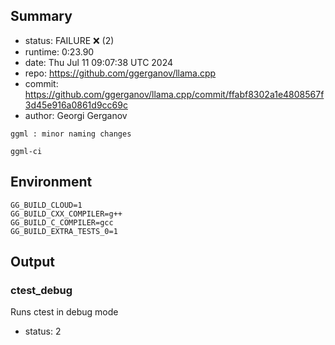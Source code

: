 ## Summary

- status:  FAILURE ❌ (2)
- runtime: 0:23.90
- date:    Thu Jul 11 09:07:38 UTC 2024
- repo:    https://github.com/ggerganov/llama.cpp
- commit:  https://github.com/ggerganov/llama.cpp/commit/ffabf8302a1e4808567f3d45e916a0861d9cc69c
- author:  Georgi Gerganov
```
ggml : minor naming changes

ggml-ci
```

## Environment

```
GG_BUILD_CLOUD=1
GG_BUILD_CXX_COMPILER=g++
GG_BUILD_C_COMPILER=gcc
GG_BUILD_EXTRA_TESTS_0=1
```

## Output

### ctest_debug

Runs ctest in debug mode
- status: 2
```

```

